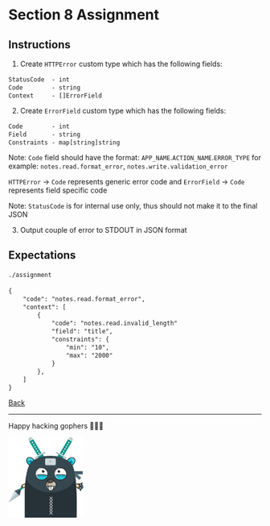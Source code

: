 # Section 8 Assignment

## Instructions

1. Create `HTTPError` custom type which has the following fields:

```
StatusCode  - int
Code        - string
Context     - []ErrorField
```

2. Create `ErrorField` custom type which has the following fields:

```
Code        - int
Field       - string
Constraints - map[string]string
```

Note: `Code` field should have the format: `APP_NAME`.`ACTION_NAME`.`ERROR_TYPE`
for example: `notes.read.format_error`, `notes.write.validation_error`

`HTTPError` -> `Code` represents generic error code
and `ErrorField` -> `Code` represents field specific code

Note: `StatusCode` is for internal use only, thus should
not make it to the final JSON

3. Output couple of error to STDOUT in JSON format

## Expectations

```
./assignment

{
    "code": "notes.read.format_error",
    "context": [
        {
            "code": "notes.read.invalid_length"
            "field": "title",
            "constraints": {
                "min": "10",
                "max": "2000"
            }
        },
    ]
}
```

[Back](https://github.com/steevehook/udemy-go101)

---

Happy hacking gophers 🚀🚀🚀

<img src="https://github.com/steevehook/udemy-go101/raw/master/udemy-go101.svg?sanitize=true" width="150px"/>
